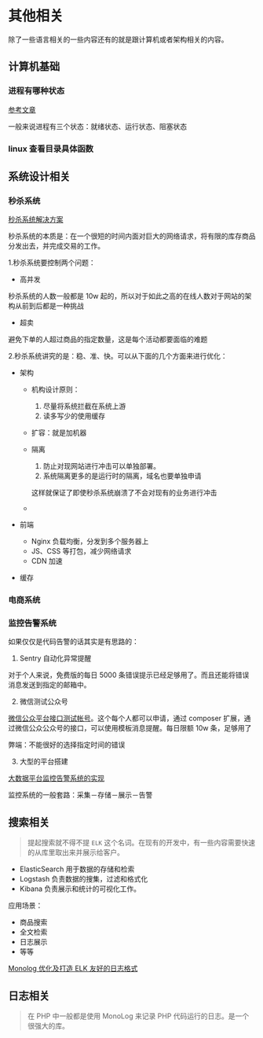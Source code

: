 # 其他相关

除了一些语言相关的一些内容还有的就是跟计算机或者架构相关的内容。

## 计算机基础

### 进程有哪种状态

[参考文章](https://blog.csdn.net/u012824097/article/details/52058395)

一般来说进程有三个状态：就绪状态、运行状态、阻塞状态

### linux 查看目录具体函数

## 系统设计相关

### 秒杀系统

[秒杀系统解决方案](https://hacpai.com/article/1513577841972)

秒杀系统的本质是：在一个很短的时间内面对巨大的网络请求，将有限的库存商品分发出去，并完成交易的工作。

1.秒杀系统要控制两个问题：

- 高并发

秒杀系统的人数一般都是 10w 起的，所以对于如此之高的在线人数对于网站的架构从前到后都是一种挑战

- 超卖

避免下单的人超过商品的指定数量，这是每个活动都要面临的难题

2.秒杀系统讲究的是：稳、准、快。可以从下面的几个方面来进行优化：

- 架构
  - 机构设计原则：
    1. 尽量将系统拦截在系统上游
    2. 读多写少的使用缓存
  - 扩容：就是加机器
  - 隔离
    1. 防止对现网站进行冲击可以单独部署。
    2. 系统隔离更多的是运行时的隔离，域名也要单独申请

    这样就保证了即使秒杀系统崩溃了不会对现有的业务进行冲击
  - 

- 前端
  - Nginx 负载均衡，分发到多个服务器上
  - JS、CSS 等打包，减少网络请求
  - CDN 加速

- 缓存

### 电商系统

### 监控告警系统

如果仅仅是代码告警的话其实是有思路的：

1. Sentry 自动化异常提醒

对于个人来说，免费版的每日 5000 条错误提示已经足够用了。而且还能将错误消息发送到指定的邮箱中。

2. 微信测试公众号

[微信公众平台接口测试帐号](https://mp.weixin.qq.com/debug/cgi-bin/sandbox?t=sandbox/login)。这个每个人都可以申请，通过 composer 扩展，通过微信公众公众号的接口，可以使用模板消息提醒。每日限额 10w 条，足够用了

弊端：不能很好的选择指定时间的错误

3. 大型的平台搭建

[大数据平台监控告警系统的实现](https://zhuanlan.zhihu.com/p/27382099)

监控系统的一般套路：采集－存储－展示－告警


## 搜索相关

> 提起搜索就不得不提 `ELK` 这个名词。在现有的开发中，有一些内容需要快速的从库里取出来并展示给客户。

- ElasticSearch 用于数据的存储和检索
- Logstash 负责数据的搜集，过滤和格式化
- Kibana 负责展示和统计的可视化工作。

应用场景：

- 商品搜索
- 全文检索
- 日志展示
- 等等

[Monolog 优化及打造 ELK 友好的日志格式
](https://learnku.com/articles/3567/monolog-optimization-and-elk-friendly-log-format)

## 日志相关

> 在 PHP 中一般都是使用 MonoLog 来记录 PHP 代码运行的日志。是一个很强大的库。